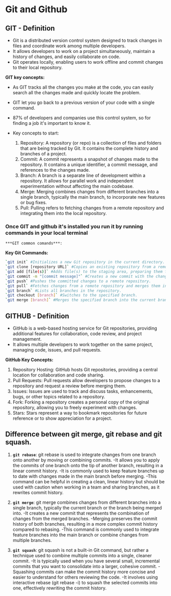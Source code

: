 # Git and Github

## GIT - Definition

- Git is a distributed version control system designed to track changes in files and coordinate work among multiple developers.
- It allows developers to work on a project simultaneously, maintain a history of changes, and easily collaborate on code.
- Git operates locally, enabling users to work offline and commit changes to their local repository.

**GIT key concepts:**

-  As GIT tracks all the changes you make at the code, you can easily search all the changes made and quickly locate the problem. 
-  GIT let you go back to a previous version of your code with a single command.
-  87% of developers and companies use this control system, so for finding a job it's important to know it.
-  Key concepts to start:

    1. Repository: A repository (or repo) is a collection of files and folders that are being tracked by Git. It contains the complete history and branches of a project.
    2. Commit: A commit represents a snapshot of changes made to the repository. It contains a unique identifier, a commit message, and references to the changes made.
    3. Branch: A branch is a separate line of development within a repository. It allows for parallel work and independent experimentation without affecting the main codebase.
    4. Merge: Merging combines changes from different branches into a single branch, typically the main branch, to incorporate new features or bug fixes.
    5. Pull: Pulling refers to fetching changes from a remote repository and integrating them into the local repository.


### Once GIT and github it's installed you run it by running commands in your local terminal

    ***GIT common comands***:
**Key Git Commands:**

```sh
`git init` #Initializes a new Git repository in the current directory.
`git clone [repository URL]` #Copies an existing repository from a remote source to the local machine.
`git add [file(s)]` #Adds file(s) to the staging area, preparing them for a commit.
`git commit -m "[commit message]"` #Creates a new commit with the changes staged in the repository.
`git push` #Pushes the committed changes to a remote repository.
`git pull` #Fetches changes from a remote repository and merges them into the current branch.
`git branch` #Lists all branches in the repository.
`git checkout [branch]` #Switches to the specified branch.
`git merge [branch]` #Merges the specified branch into the current branch. 
``` 
    

## GITHUB - Definition

- GitHub is a web-based hosting service for Git repositories, providing additional features for collaboration, code review, and project management.
- It allows multiple developers to work together on the same project, managing code, issues, and pull requests.


**GitHub Key Concepts:**

1. Repository Hosting: GitHub hosts Git repositories, providing a central location for collaboration and code sharing.
2. Pull Requests: Pull requests allow developers to propose changes to a repository and request a review before merging them.
3. Issues: Issues are used to track and discuss tasks, enhancements, bugs, or other topics related to a repository.
4. Fork: Forking a repository creates a personal copy of the original repository, allowing you to freely experiment with changes.
5. Stars: Stars represent a way to bookmark repositories for future reference or to show appreciation for a project.


## Difference between git merge, git rebase and git squash.

1. **`git rebase`**: git rebase is used to integrate changes from one branch onto another by moving or combining commits.
    -It allows you to apply the commits of one branch onto the tip of another branch, resulting in a linear commit history.
    -It is commonly used to keep feature branches up to date with changes made in the main branch before merging.
    -This command can be helpful in creating a clean, linear history but should be used with caution when working in a team and sharing branches, as it rewrites commit history.


2. **`git merge`**: git merge combines changes from different branches into a single branch, typically the current branch or the branch being merged into.
    -It creates a new commit that represents the combination of changes from the merged branches.
    -Merging preserves the commit history of both branches, resulting in a more complex commit history compared to rebasing.
    -This command is commonly used to integrate feature branches into the main branch or combine changes from multiple branches.

3. **`git squash`**: git squash is not a built-in Git command, but rather a technique used to combine multiple commits into a single, cleaner commit.
    -It is typically used when you have several small, incremental commits that you want to consolidate into a larger, cohesive commit.
    -Squashing commits can make the commit history more concise and easier to understand for others reviewing the code.
    -It involves using interactive rebase (git rebase -i) to squash the selected commits into one, effectively rewriting the commit history.
